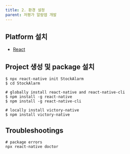 ```yaml
---
title: 2. 환경 설정
parent: 저평가 알람앱 개발
---
```


## Platform 설치
- [React](https://reactnative.dev/docs/set-up-your-environment)

## Project 생성 및 package 설치
```
$ npx react-native init StockAlarm
$ cd StockAlarm

# globally install react-native and react-native-cli
$ npm install -g react-native
$ npm install -g react-native-cli

# locally install victory-native
$ npm install victory-native
```

## Troubleshootings 
```
# package errors
npx react-native doctor
```
